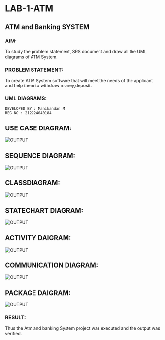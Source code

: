 # LAB-1-ATM
## ATM and Banking SYSTEM
### AIM: 

To study the problem statement, SRS document and draw all the UML diagrams of ATM
System.
### PROBLEM STATEMENT:
To create ATM System software that will meet the needs of the applicant and help them
to withdraw money,deposit.

### UML DIAGRAMS:
```
DEVELOPED BY : Manikandan M
REG NO : 212224040184
```
## USE CASE DIAGRAM:
![OUTPUT](Usecase.png)


## SEQUENCE DIAGRAM:
![OUTPUT](./Sequence.png)

## CLASSDIAGRAM:
![OUTPUT](./Class.png)
## STATECHART DIAGRAM:
![OUTPUT](./Statechart.png)
## ACTIVITY DAIGRAM:
![OUTPUT](./Activity.png)

## COMMUNICATION DIAGRAM:
![OUTPUT](./collaburation.png)
## PACKAGE DAIGRAM:
![OUTPUT](./Package.png)

### RESULT: 
Thus the Atm and banking System project was executed and the output was verified.
